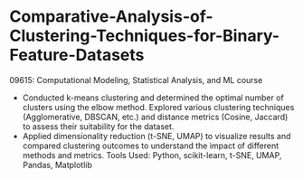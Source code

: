 # Comparative-Analysis-of-Clustering-Techniques-for-Binary-Feature-Datasets
09615: Computational Modeling, Statistical Analysis, and ML course  
- Conducted k-means clustering and determined the optimal number of clusters using the elbow method. Explored various clustering techniques (Agglomerative, DBSCAN, etc.) and distance metrics (Cosine, Jaccard) to assess their suitability for the dataset. 
- Applied dimensionality reduction (t-SNE, UMAP) to visualize results and compared clustering outcomes to understand the impact of different methods and metrics.
Tools Used: Python, scikit-learn, t-SNE, UMAP, Pandas, Matplotlib
